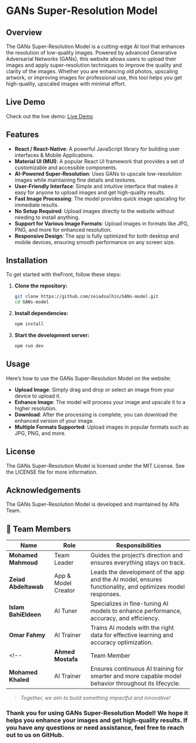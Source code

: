 # GANs Super-Resolution Model

## Overview
The GANs Super-Resolution Model is a cutting-edge AI tool that enhances the resolution of low-quality images. Powered by advanced Generative Adversarial Networks (GANs), this website allows users to upload their images and apply super-resolution techniques to improve the quality and clarity of the images. Whether you are enhancing old photos, upscaling artwork, or improving images for professional use, this tool helps you get high-quality, upscaled images with minimal effort.

## Live Demo
Check out the live demo: [Live Demo](https://gans-model.netlify.app)

## Features
- **React / React-Native**: A powerful JavaScript library for building user interfaces & Mobile Applications.
- **Material UI (MUI)**: A popular React UI framework that provides a set of customizable and accessible components.
- **AI-Powered Super-Resolution**: Uses GANs to upscale low-resolution images while maintaining fine details and textures.
- **User-Friendly Interface**: Simple and intuitive interface that makes it easy for anyone to upload images and get high-quality results.
- **Fast Image Processing**: The model provides quick image upscaling for immediate results.
- **No Setup Required**: Upload images directly to the website without needing to install anything.
- **Support for Various Image Formats**: Upload images in formats like JPG, PNG, and more for enhanced resolution.
- **Responsive Design**: The app is fully optimized for both desktop and mobile devices, ensuring smooth performance on any screen size.

## Installation
To get started with theFront, follow these steps:

1. **Clone the repository:**
   ```bash
   git clone https://github.com/zeiadsalhin/GANs-model.git
   cd GANs-model

2. **Install dependencies:**
   ```bash
   npm install

3. **Start the development server:**
   ```bash
   npm run dev

## Usage
Here’s how to use the GANs Super-Resolution Model on the website:

- **Upload Image**: Simply drag and drop or select an image from your device to upload it.
- **Enhance Image**: The model will process your image and upscale it to a higher resolution.
- **Download**: After the processing is complete, you can download the enhanced version of your image.
- **Multiple Formats Supported**: Upload images in popular formats such as JPG, PNG, and more.

## License
The GANs Super-Resolution Model is licensed under the MIT License. See the LICENSE file for more information.

## Acknowledgements
The GANs Super-Resolution Model is developed and maintained by Alfa Team.

## 👥 Team Members

| Name                | Role                 | Responsibilities                                                                                                                                                  |
|---------------------|----------------------|------------------------------------------------------------------------------------------------------------------------------------------------------------------|
| **Mohamed Mahmoud** | Team Leader          | Guides the project’s direction and ensures everything stays on track.                                                                                            |
| **Zeiad Abdeltawab**| App & Model Creator  | Leads the development of the app and the AI model, ensures functionality, and optimizes model responses.                                                         |
| **Islam BahiEldeen**| AI Tuner             | Specializes in fine-tuning AI models to enhance performance, accuracy, and efficiency.                                                                           |
| **Omar Fahmy**  | AI Trainer           | Trains AI models with the right data for effective learning and accuracy optimization.                                                                           |
<!-- | **Ahmed Mostafa**   | Team Member          | Contributes to various project aspects such as coding, problem-solving, and collaboration.                                                                      | -->
| **Mohamed Khaled**  | AI Trainer           | Ensures continuous AI training for smarter and more capable model behavior throughout its lifecycle.                                                            |

> _Together, we aim to build something impactful and innovative!_


### Thank you for using GANs Super-Resolution Model! We hope it helps you enhance your images and get high-quality results. If you have any questions or need assistance, feel free to reach out to us on GitHub.